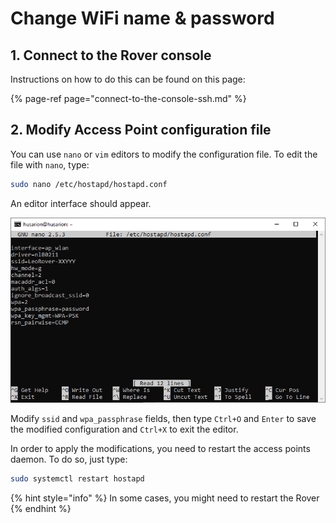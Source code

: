 # Change WiFi name & password

## 1. Connect to the Rover console

Instructions on how to do this can be found on this page:

{% page-ref page="connect-to-the-console-ssh.md" %}

## 2. Modify Access Point configuration file

You can use `nano` or `vim` editors to modify the configuration file. To edit the file with `nano`, type:

```bash
sudo nano /etc/hostapd/hostapd.conf
```

An editor interface should appear.

![](../.gitbook/assets/image%20%283%29.png)

Modify `ssid` and `wpa_passphrase` fields, then type `Ctrl+O` and `Enter` to save the modified configuration and `Ctrl+X` to exit the editor.

In order to apply the modifications, you need to restart the access points daemon. To do so, just type:

```bash
sudo systemctl restart hostapd
```

{% hint style="info" %}
In some cases, you might need to restart the Rover 
{% endhint %}

